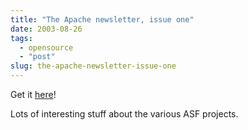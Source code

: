 ```yaml
---
title: "The Apache newsletter, issue one"
date: 2003-08-26
tags: 
  - opensource
  - "post"
slug: the-apache-newsletter-issue-one
---
```


Get it [here](http://www.apache.org/newsletter/200307.html)!

Lots of interesting stuff about the various ASF projects.
